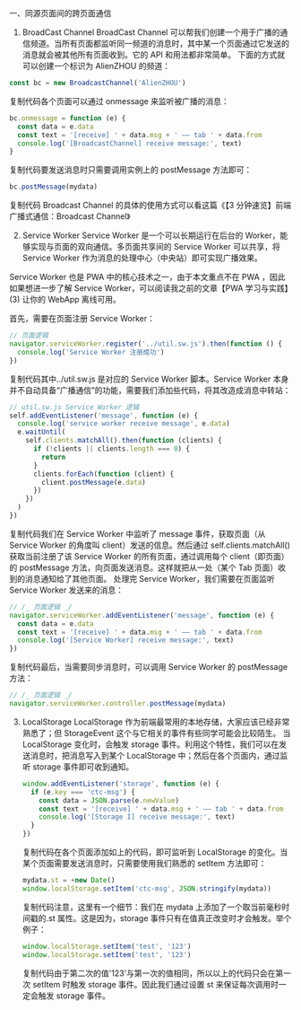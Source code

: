 一、同源页面间的跨页面通信

1. BroadCast Channel
   BroadCast Channel 可以帮我们创建一个用于广播的通信频道。当所有页面都监听同一频道的消息时，其中某一个页面通过它发送的消息就会被其他所有页面收到。它的 API 和用法都非常简单。
   下面的方式就可以创建一个标识为 AlienZHOU 的频道：

```javascript
const bc = new BroadcastChannel('AlienZHOU')
```

复制代码各个页面可以通过 onmessage 来监听被广播的消息：

```javascript
bc.onmessage = function (e) {
  const data = e.data
  const text = '[receive] ' + data.msg + ' —— tab ' + data.from
  console.log('[BroadcastChannel] receive message:', text)
}
```

复制代码要发送消息时只需要调用实例上的 postMessage 方法即可：

```javascript
bc.postMessage(mydata)
```

复制代码
Broadcast Channel 的具体的使用方式可以看这篇《【3 分钟速览】前端广播式通信：Broadcast Channel》

2. Service Worker
   Service Worker 是一个可以长期运行在后台的 Worker，能够实现与页面的双向通信。多页面共享间的 Service Worker 可以共享，将 Service Worker 作为消息的处理中心（中央站）即可实现广播效果。

Service Worker 也是 PWA 中的核心技术之一，由于本文重点不在 PWA ，因此如果想进一步了解 Service Worker，可以阅读我之前的文章【PWA 学习与实践】(3) 让你的 WebApp 离线可用。

首先，需要在页面注册 Service Worker：

```javascript
// 页面逻辑
navigator.serviceWorker.register('../util.sw.js').then(function () {
  console.log('Service Worker 注册成功')
})
```

复制代码其中../util.sw.js 是对应的 Service Worker 脚本。Service Worker 本身并不自动具备“广播通信”的功能，需要我们添加些代码，将其改造成消息中转站：

```javascript
// util.sw.js Service Worker 逻辑
self.addEventListener('message', function (e) {
  console.log('service worker receive message', e.data)
  e.waitUntil(
    self.clients.matchAll().then(function (clients) {
      if (!clients || clients.length === 0) {
        return
      }
      clients.forEach(function (client) {
        client.postMessage(e.data)
      })
    })
  )
})
```

复制代码我们在 Service Worker 中监听了 message 事件，获取页面（从 Service Worker 的角度叫 client）发送的信息。然后通过 self.clients.matchAll()获取当前注册了该 Service Worker 的所有页面，通过调用每个 client（即页面）的 postMessage 方法，向页面发送消息。这样就把从一处（某个 Tab 页面）收到的消息通知给了其他页面。
处理完 Service Worker，我们需要在页面监听 Service Worker 发送来的消息：

```javascript
// /_ 页面逻辑 _/
navigator.serviceWorker.addEventListener('message', function (e) {
  const data = e.data
  const text = '[receive] ' + data.msg + ' —— tab ' + data.from
  console.log('[Service Worker] receive message:', text)
})
```

复制代码最后，当需要同步消息时，可以调用 Service Worker 的 postMessage 方法：

```javascript
// /_ 页面逻辑 _/
navigator.serviceWorker.controller.postMessage(mydata)
```

3. LocalStorage
   LocalStorage 作为前端最常用的本地存储，大家应该已经非常熟悉了；但 StorageEvent 这个与它相关的事件有些同学可能会比较陌生。
   当 LocalStorage 变化时，会触发 storage 事件。利用这个特性，我们可以在发送消息时，把消息写入到某个 LocalStorage 中；然后在各个页面内，通过监听 storage 事件即可收到通知。
   ```javascript
   window.addEventListener('storage', function (e) {
     if (e.key === 'ctc-msg') {
       const data = JSON.parse(e.newValue)
       const text = '[receive] ' + data.msg + ' —— tab ' + data.from
       console.log('[Storage I] receive message:', text)
     }
   })
   ```
   复制代码在各个页面添加如上的代码，即可监听到 LocalStorage 的变化。当某个页面需要发送消息时，只需要使用我们熟悉的 setItem 方法即可：
   ```javascript
   mydata.st = +new Date()
   window.localStorage.setItem('ctc-msg', JSON.stringify(mydata))
   ```
   复制代码注意，这里有一个细节：我们在 mydata 上添加了一个取当前毫秒时间戳的.st 属性。这是因为，storage 事件只有在值真正改变时才会触发。举个例子：
   ```javascript
   window.localStorage.setItem('test', '123')
   window.localStorage.setItem('test', '123')
   ```
   复制代码由于第二次的值'123'与第一次的值相同，所以以上的代码只会在第一次 setItem 时触发 storage 事件。因此我们通过设置 st 来保证每次调用时一定会触发 storage 事件。
